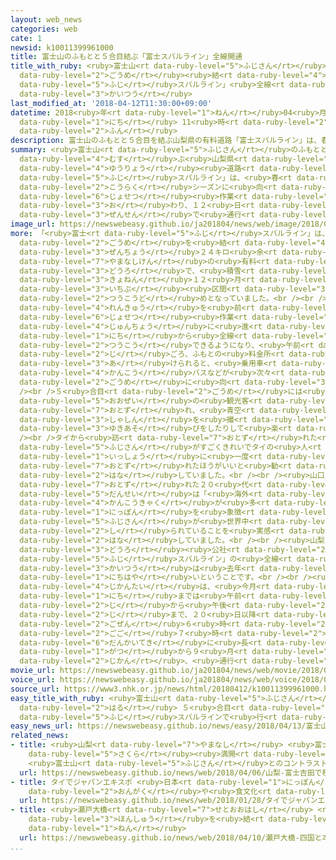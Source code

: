 ```yaml
---
layout: web_news
categories: web
cate: 1
newsid: k10011399961000
title: 富士山のふもとと５合目結ぶ「富士スバルライン」全線開通
title_with_ruby: <ruby>富士山<rt data-ruby-level="5">ふじさん</rt></ruby>のふもとと５<ruby>合目<rt
  data-ruby-level="2">ごうめ</rt></ruby><ruby>結<rt data-ruby-level="4">むす</rt></ruby>ぶ「<ruby>富士<rt
  data-ruby-level="5">ふじ</rt></ruby>スバルライン」<ruby>全線<rt data-ruby-level="3">ぜんせん</rt></ruby><ruby>開通<rt
  data-ruby-level="3">かいつう</rt></ruby>
last_modified_at: '2018-04-12T11:30:00+09:00'
datetime: 2018<ruby>年<rt data-ruby-level="1">ねん</rt></ruby>04<ruby>月<rt data-ruby-level="1">がつ</rt></ruby>12<ruby>日<rt
  data-ruby-level="1">にち</rt></ruby> 11<ruby>時<rt data-ruby-level="2">じ</rt></ruby>30<ruby>分<rt
  data-ruby-level="2">ふん</rt></ruby>
description: 富士山のふもとと５合目を結ぶ山梨県の有料道路「富士スバルライン」は、春の行楽シーズンに向けて除雪作業が終わり、１２日から全線で通行できるようになりました。
summary: <ruby>富士山<rt data-ruby-level="5">ふじさん</rt></ruby>のふもとと５<ruby>合目<rt data-ruby-level="2">ごうめ</rt></ruby>を<ruby>結<rt
  data-ruby-level="4">むす</rt></ruby>ぶ<ruby>山梨県<rt data-ruby-level="7">やまなしけん</rt></ruby>の<ruby>有料<rt
  data-ruby-level="4">ゆうりょう</rt></ruby><ruby>道路<rt data-ruby-level="3">どうろ</rt></ruby>「<ruby>富士<rt
  data-ruby-level="5">ふじ</rt></ruby>スバルライン」は、<ruby>春<rt data-ruby-level="2">はる</rt></ruby>の<ruby>行楽<rt
  data-ruby-level="2">こうらく</rt></ruby>シーズンに<ruby>向<rt data-ruby-level="3">む</rt></ruby>けて<ruby>除雪<rt
  data-ruby-level="6">じょせつ</rt></ruby><ruby>作業<rt data-ruby-level="3">さぎょう</rt></ruby>が<ruby>終<rt
  data-ruby-level="3">お</rt></ruby>わり、１２<ruby>日<rt data-ruby-level="1">にち</rt></ruby>から<ruby>全線<rt
  data-ruby-level="3">ぜんせん</rt></ruby>で<ruby>通行<rt data-ruby-level="2">つうこう</rt></ruby>できるようになりました。
image_url: https://newswebeasy.github.io/ja201804/news/web/image/2018/04/12/K10011399961_1804121127_1804121130_01_03.jpg
more: 「<ruby>富士<rt data-ruby-level="5">ふじ</rt></ruby>スバルライン」は、<ruby>富士山<rt data-ruby-level="5">ふじさん</rt></ruby>のふもとと５<ruby>合目<rt
  data-ruby-level="2">ごうめ</rt></ruby>を<ruby>結<rt data-ruby-level="4">むす</rt></ruby>ぶ<ruby>全長<rt
  data-ruby-level="3">ぜんちょう</rt></ruby>２４キロ<ruby>余<rt data-ruby-level="5">あま</rt></ruby>りの<ruby>山梨県<rt
  data-ruby-level="7">やまなしけん</rt></ruby>の<ruby>有料<rt data-ruby-level="4">ゆうりょう</rt></ruby><ruby>道路<rt
  data-ruby-level="3">どうろ</rt></ruby>で、<ruby>積雪<rt data-ruby-level="4">せきせつ</rt></ruby>などのため、<ruby>去年<rt
  data-ruby-level="3">きょねん</rt></ruby>１２<ruby>月<rt data-ruby-level="1">がつ</rt></ruby>から<ruby>一部<rt
  data-ruby-level="3">いちぶ</rt></ruby><ruby>区間<rt data-ruby-level="3">くかん</rt></ruby>で<ruby>通行止<rt
  data-ruby-level="2">つうこうど</rt></ruby>めとなっていました。<br /><br /><ruby>大型<rt data-ruby-level="4">おおがた</rt></ruby><ruby>連休<rt
  data-ruby-level="4">れんきゅう</rt></ruby>を<ruby>前<rt data-ruby-level="2">まえ</rt></ruby>に<ruby>除雪<rt
  data-ruby-level="6">じょせつ</rt></ruby><ruby>作業<rt data-ruby-level="3">さぎょう</rt></ruby>が<ruby>順調<rt
  data-ruby-level="4">じゅんちょう</rt></ruby>に<ruby>進<rt data-ruby-level="3">すす</rt></ruby>んだことから、１２<ruby>日<rt
  data-ruby-level="1">にち</rt></ruby>から<ruby>全線<rt data-ruby-level="3">ぜんせん</rt></ruby>で<ruby>通行<rt
  data-ruby-level="2">つうこう</rt></ruby>できるようになり、<ruby>午前<rt data-ruby-level="2">ごぜん</rt></ruby>９<ruby>時<rt
  data-ruby-level="2">じ</rt></ruby>ごろ、ふもとの<ruby>料金所<rt data-ruby-level="4">りょうきんしょ</rt></ruby>のゲートが<ruby>開<rt
  data-ruby-level="3">あ</rt></ruby>けられると、<ruby>乗用車<rt data-ruby-level="3">じょうようしゃ</rt></ruby>や<ruby>観光<rt
  data-ruby-level="4">かんこう</rt></ruby>バスなどが<ruby>次々<rt data-ruby-level="3">つぎつぎ</rt></ruby>と５<ruby>合目<rt
  data-ruby-level="2">ごうめ</rt></ruby>に<ruby>向<rt data-ruby-level="3">む</rt></ruby>かいました。<br
  /><br />５<ruby>合目<rt data-ruby-level="2">ごうめ</rt></ruby>には<ruby>国内外<rt data-ruby-level="2">こくないがい</rt></ruby>から<ruby>大勢<rt
  data-ruby-level="5">おおぜい</rt></ruby>の<ruby>観光客<rt data-ruby-level="4">かんこうきゃく</rt></ruby>が<ruby>訪<rt
  data-ruby-level="7">おとず</rt></ruby>れ、<ruby>青空<rt data-ruby-level="1">あおぞら</rt></ruby>のもと<ruby>写真<rt
  data-ruby-level="3">しゃしん</rt></ruby>を<ruby>撮<rt data-ruby-level="7">と</rt></ruby>ったり<ruby>雪遊<rt
  data-ruby-level="3">ゆきあそ</rt></ruby>びをしたりして<ruby>楽<rt data-ruby-level="2">たの</rt></ruby>しんでいました。<br
  /><br />タイから<ruby>訪<rt data-ruby-level="7">おとず</rt></ruby>れた<ruby>男性<rt data-ruby-level="5">だんせい</rt></ruby>は「<ruby>富士山<rt
  data-ruby-level="5">ふじさん</rt></ruby>がすごくきれいでタイの<ruby>人<rt data-ruby-level="1">ひと</rt></ruby>にも<ruby>一生<rt
  data-ruby-level="1">いっしょう</rt></ruby>に<ruby>一度<rt data-ruby-level="3">いちど</rt></ruby>は<ruby>訪<rt
  data-ruby-level="7">おとず</rt></ruby>れたほうがいいと<ruby>勧<rt data-ruby-level="7">すす</rt></ruby>めたい」と<ruby>話<rt
  data-ruby-level="2">はな</rt></ruby>していました。<br /><br /><ruby>山口県<rt data-ruby-level="3">やまぐちけん</rt></ruby>から<ruby>訪<rt
  data-ruby-level="7">おとず</rt></ruby>れた２０<ruby>代<rt data-ruby-level="3">だい</rt></ruby>の<ruby>男性<rt
  data-ruby-level="5">だんせい</rt></ruby>は「<ruby>海外<rt data-ruby-level="2">かいがい</rt></ruby>からの<ruby>観光客<rt
  data-ruby-level="4">かんこうきゃく</rt></ruby>が<ruby>多<rt data-ruby-level="2">おお</rt></ruby>くて<ruby>日本<rt
  data-ruby-level="1">にっぽん</rt></ruby>を<ruby>象徴<rt data-ruby-level="7">しょうちょう</rt></ruby>する<ruby>富士山<rt
  data-ruby-level="5">ふじさん</rt></ruby>が<ruby>世界中<rt data-ruby-level="3">せかいじゅう</rt></ruby>で<ruby>知<rt
  data-ruby-level="2">し</rt></ruby>られていることを<ruby>実感<rt data-ruby-level="3">じっかん</rt></ruby>しました」と<ruby>話<rt
  data-ruby-level="2">はな</rt></ruby>していました。<br /><br /><ruby>山梨県<rt data-ruby-level="7">やまなしけん</rt></ruby><ruby>道路<rt
  data-ruby-level="3">どうろ</rt></ruby><ruby>公社<rt data-ruby-level="2">こうしゃ</rt></ruby>によりますと、「<ruby>富士<rt
  data-ruby-level="5">ふじ</rt></ruby>スバルライン」の<ruby>全線<rt data-ruby-level="3">ぜんせん</rt></ruby><ruby>開通<rt
  data-ruby-level="3">かいつう</rt></ruby>は<ruby>去年<rt data-ruby-level="3">きょねん</rt></ruby>より８<ruby>日早<rt
  data-ruby-level="1">にちはや</rt></ruby>いということです。<br /><br /><ruby>通行<rt data-ruby-level="2">つうこう</rt></ruby>できる<ruby>時間帯<rt
  data-ruby-level="4">じかんたい</rt></ruby>は、<ruby>今月<rt data-ruby-level="2">こんげつ</rt></ruby>１９<ruby>日<rt
  data-ruby-level="1">にち</rt></ruby>までは<ruby>午前<rt data-ruby-level="2">ごぜん</rt></ruby>９<ruby>時<rt
  data-ruby-level="2">じ</rt></ruby>から<ruby>午後<rt data-ruby-level="2">ごご</rt></ruby>６<ruby>時<rt
  data-ruby-level="2">じ</rt></ruby>まで、２０<ruby>日以降<rt data-ruby-level="6">にちいこう</rt></ruby>は<ruby>午前<rt
  data-ruby-level="2">ごぜん</rt></ruby>６<ruby>時<rt data-ruby-level="2">じ</rt></ruby>から<ruby>午後<rt
  data-ruby-level="2">ごご</rt></ruby>７<ruby>時<rt data-ruby-level="2">じ</rt></ruby>までと<ruby>段階的<rt
  data-ruby-level="6">だんかいてき</rt></ruby>に<ruby>長<rt data-ruby-level="2">なが</rt></ruby>くなり、７<ruby>月<rt
  data-ruby-level="1">がつ</rt></ruby>から９<ruby>月<rt data-ruby-level="1">がつ</rt></ruby>にかけては２４<ruby>時間<rt
  data-ruby-level="2">じかん</rt></ruby>、<ruby>通行<rt data-ruby-level="2">つうこう</rt></ruby>できるようになります。
movie_url: https://newswebeasy.github.io/ja201804/news/web/movie/2018/04/12/k10011399961_201804121127_201804121128.mp4
voice_url: https://newswebeasy.github.io/ja201804/news/web/voice/2018/04/12/k10011399961_201804121127_201804121128.mp3
source_url: https://www3.nhk.or.jp/news/html/20180412/k10011399961000.html
easy_title_with_ruby: <ruby>富士山<rt data-ruby-level="5">ふじさん</rt></ruby>も<ruby>春<rt
  data-ruby-level="2">はる</rt></ruby> ５<ruby>合目<rt data-ruby-level="2">ごうめ</rt></ruby>まで<ruby>富士<rt
  data-ruby-level="5">ふじ</rt></ruby>スバルラインで<ruby>行<rt data-ruby-level="2">い</rt></ruby>くことができる
easy_news_url: https://newswebeasy.github.io/news/easy/2018/04/13/富士山も春-5合目まで富士スバルラインで行くことができる
related_news:
- title: <ruby>山梨<rt data-ruby-level="7">やまなし</rt></ruby> <ruby>富士吉田<rt data-ruby-level="8">ふじよしだ</rt></ruby>で<ruby>桜<rt
    data-ruby-level="5">さくら</rt></ruby><ruby>満開<rt data-ruby-level="4">まんかい</rt></ruby>
    <ruby>富士山<rt data-ruby-level="5">ふじさん</rt></ruby>とのコントラスト<ruby>楽<rt data-ruby-level="2">たの</rt></ruby>しむ
  url: https://newswebeasy.github.io/news/web/2018/04/06/山梨-富士吉田で桜満開-富士山とのコントラスト楽しむ
- title: タイでジャパンエキスポ <ruby>日本<rt data-ruby-level="1">にっぽん</rt></ruby>の<ruby>音楽<rt
    data-ruby-level="2">おんがく</rt></ruby>や<ruby>食文化<rt data-ruby-level="3">しょくぶんか</rt></ruby>ＰＲ
  url: https://newswebeasy.github.io/news/web/2018/01/28/タイでジャパンエキスポ-日本の音楽や食文化PR
- title: <ruby>瀬戸大橋<rt data-ruby-level="7">せとおおはし</rt></ruby> <ruby>四国<rt data-ruby-level="2">しこく</rt></ruby>と<ruby>本州<rt
    data-ruby-level="3">ほんしゅう</rt></ruby>を<ruby>結<rt data-ruby-level="4">むす</rt></ruby>んで30<ruby>年<rt
    data-ruby-level="1">ねん</rt></ruby>
  url: https://newswebeasy.github.io/news/web/2018/04/10/瀬戸大橋-四国と本州を結んで30年
...
```


